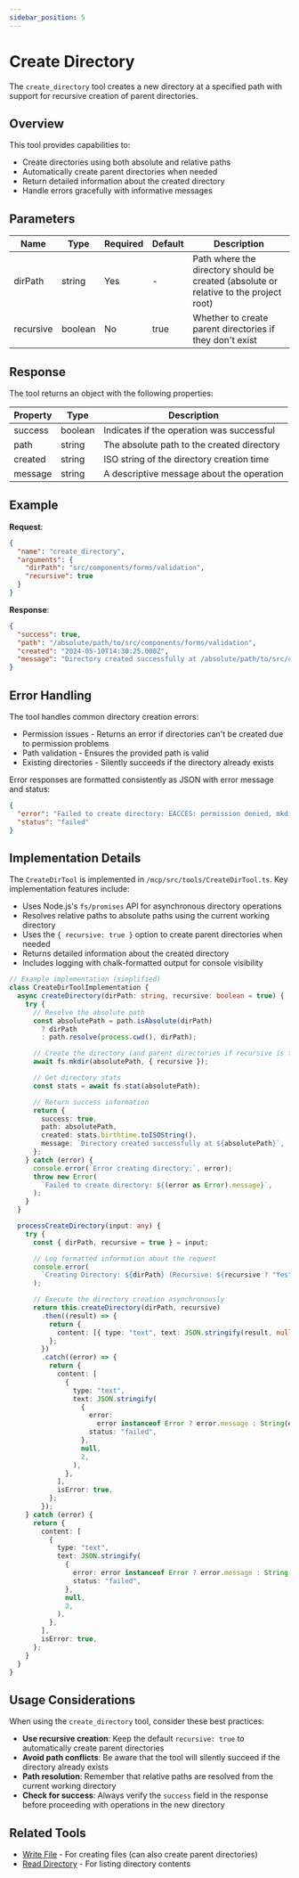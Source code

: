 ```yaml
---
sidebar_position: 5
---
```


# Create Directory

The `create_directory` tool creates a new directory at a specified path with support for recursive creation of parent directories.

## Overview

This tool provides capabilities to:

- Create directories using both absolute and relative paths
- Automatically create parent directories when needed
- Return detailed information about the created directory
- Handle errors gracefully with informative messages

## Parameters

| Name      | Type    | Required | Default | Description                                                                           |
| --------- | ------- | -------- | ------- | ------------------------------------------------------------------------------------- |
| dirPath   | string  | Yes      | -       | Path where the directory should be created (absolute or relative to the project root) |
| recursive | boolean | No       | true    | Whether to create parent directories if they don't exist                              |

## Response

The tool returns an object with the following properties:

| Property | Type    | Description                                |
| -------- | ------- | ------------------------------------------ |
| success  | boolean | Indicates if the operation was successful  |
| path     | string  | The absolute path to the created directory |
| created  | string  | ISO string of the directory creation time  |
| message  | string  | A descriptive message about the operation  |

## Example

**Request**:

```json
{
  "name": "create_directory",
  "arguments": {
    "dirPath": "src/components/forms/validation",
    "recursive": true
  }
}
```

**Response**:

```json
{
  "success": true,
  "path": "/absolute/path/to/src/components/forms/validation",
  "created": "2024-05-10T14:30:25.000Z",
  "message": "Directory created successfully at /absolute/path/to/src/components/forms/validation"
}
```

## Error Handling

The tool handles common directory creation errors:

- Permission issues - Returns an error if directories can't be created due to permission problems
- Path validation - Ensures the provided path is valid
- Existing directories - Silently succeeds if the directory already exists

Error responses are formatted consistently as JSON with error message and status:

```json
{
  "error": "Failed to create directory: EACCES: permission denied, mkdir '/path/to/protected/directory'",
  "status": "failed"
}
```

## Implementation Details

The `CreateDirTool` is implemented in `/mcp/src/tools/CreateDirTool.ts`. Key implementation features include:

- Uses Node.js's `fs/promises` API for asynchronous directory operations
- Resolves relative paths to absolute paths using the current working directory
- Uses the `{ recursive: true }` option to create parent directories when needed
- Returns detailed information about the created directory
- Includes logging with chalk-formatted output for console visibility

```typescript
// Example implementation (simplified)
class CreateDirToolImplementation {
  async createDirectory(dirPath: string, recursive: boolean = true) {
    try {
      // Resolve the absolute path
      const absolutePath = path.isAbsolute(dirPath)
        ? dirPath
        : path.resolve(process.cwd(), dirPath);

      // Create the directory (and parent directories if recursive is true)
      await fs.mkdir(absolutePath, { recursive });

      // Get directory stats
      const stats = await fs.stat(absolutePath);

      // Return success information
      return {
        success: true,
        path: absolutePath,
        created: stats.birthtime.toISOString(),
        message: `Directory created successfully at ${absolutePath}`,
      };
    } catch (error) {
      console.error(`Error creating directory:`, error);
      throw new Error(
        `Failed to create directory: ${(error as Error).message}`,
      );
    }
  }

  processCreateDirectory(input: any) {
    try {
      const { dirPath, recursive = true } = input;

      // Log formatted information about the request
      console.error(
        `Creating Directory: ${dirPath} (Recursive: ${recursive ? "Yes" : "No"})`,
      );

      // Execute the directory creation asynchronously
      return this.createDirectory(dirPath, recursive)
        .then((result) => {
          return {
            content: [{ type: "text", text: JSON.stringify(result, null, 2) }],
          };
        })
        .catch((error) => {
          return {
            content: [
              {
                type: "text",
                text: JSON.stringify(
                  {
                    error:
                      error instanceof Error ? error.message : String(error),
                    status: "failed",
                  },
                  null,
                  2,
                ),
              },
            ],
            isError: true,
          };
        });
    } catch (error) {
      return {
        content: [
          {
            type: "text",
            text: JSON.stringify(
              {
                error: error instanceof Error ? error.message : String(error),
                status: "failed",
              },
              null,
              2,
            ),
          },
        ],
        isError: true,
      };
    }
  }
}
```

## Usage Considerations

When using the `create_directory` tool, consider these best practices:

- **Use recursive creation**: Keep the default `recursive: true` to automatically create parent directories
- **Avoid path conflicts**: Be aware that the tool will silently succeed if the directory already exists
- **Path resolution**: Remember that relative paths are resolved from the current working directory
- **Check for success**: Always verify the `success` field in the response before proceeding with operations in the new directory

## Related Tools

- [Write File](./write-file.md) - For creating files (can also create parent directories)
- [Read Directory](./read-directory.md) - For listing directory contents
